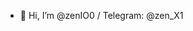- 👋 Hi, I’m @zenIO0 / Telegram: @zen_X1

<!---
zenIO0/zenIO0 is a ✨ special ✨ repository because its `README.md` (this file) appears on your GitHub profile.
You can click the Preview link to take a look at your changes.
--->
